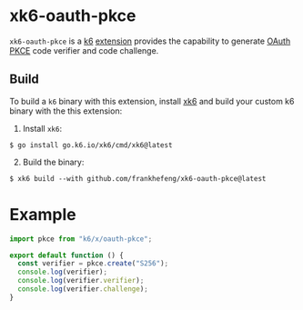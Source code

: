 # xk6-oauth-pkce

`xk6-oauth-pkce` is a [k6](https://go.k6.io/k6) [extension](https://github.com/grafana/xk6) provides the capability to generate [OAuth PKCE](https://datatracker.ietf.org/doc/html/rfc7636) code verifier and code challenge.

## Build

To build a `k6` binary with this extension, install [xk6](https://github.com/grafana/xk6) and build your custom k6 binary with the this extension:

1. Install `xk6`:

```shell
$ go install go.k6.io/xk6/cmd/xk6@latest
```

2. Build the binary:

```shell
$ xk6 build --with github.com/frankhefeng/xk6-oauth-pkce@latest
```

# Example

```javascript
import pkce from "k6/x/oauth-pkce";

export default function () {
  const verifier = pkce.create("S256");
  console.log(verifier);
  console.log(verifier.verifier);
  console.log(verifier.challenge);
}
```
